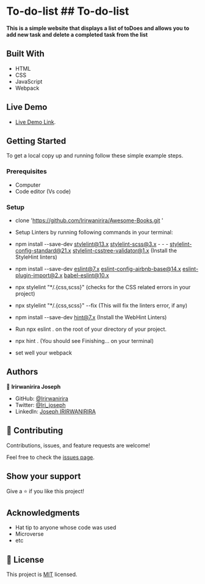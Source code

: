 # To-do-list ## To-do-list

**This is a simple website that displays a list of toDoes and allows you to add new task and delete a completed task from the list**

## Built With

- HTML
- CSS
- JavaScript
- Webpack

## Live Demo

- [Live Demo Link]().

## Getting Started

To get a local copy up and running follow these simple example steps.

### Prerequisites
- Computer
- Code editor (Vs code)

### Setup
- clone 'https://github.com/Irirwanirira/Awesome-Books.git '
- Setup Linters by running following commands in your terminal:

- npm install --save-dev stylelint@13.x stylelint-scss@3.x - - - stylelint-config-standard@21.x stylelint-csstree-validator@1.x (Install the StyleHint linters)

- npm install --save-dev eslint@7.x eslint-config-airbnb-base@14.x eslint-plugin-import@2.x babel-eslint@10.x

- npx stylelint "*/.{css,scss}" (checks for the CSS related errors in your project)

- npx stylelint "*/.{css,scss}" --fix (This will fix the linters error, if any)

- npm install --save-dev hint@7.x (Install the WebHint Linters)

- Run npx eslint . on the root of your directory of your project.

- npx hint . (You should see Finishing... on your terminal)

- set well your webpack

## Authors


👤 **Irirwanirira Joseph**

- GitHub: [@Irirwanirira](https://github.com/Irirwanirira)
- Twitter: [@Iri_joseph](https://twitter.com/Irirwanirira)
- LinkedIn: [Joseph IRIRWANIRIRA](https://linkedin.com/in/joseph-irirwanirira-74666623a/)


## 🤝 Contributing

Contributions, issues, and feature requests are welcome!

Feel free to check the [issues page](https://github.com/Irirwanirira/To-do-List/issues).

## Show your support

Give a ⭐️ if you like this project!

## Acknowledgments

- Hat tip to anyone whose code was used
- Microverse
- etc

## 📝 License

This project is [MIT](./LICENSE) licensed.
